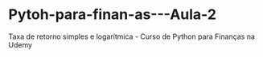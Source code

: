 # Pytoh-para-finan-as---Aula-2
Taxa de retorno simples e logarítmica - Curso de Python para Finanças na Udemy
